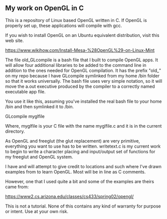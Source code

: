 <h2>My work on OpenGL in C</h2>

This is a repository of Linux based OpenGL written in C.  If OpenGL is properly set up, these applications will compile with gcc.

If you wish to install OpenGL on an Ubuntu equivalent distribution, visit this web site.  

https://www.wikihow.com/Install-Mesa-%28OpenGL%29-on-Linux-Mint

The file old_GLcompile is a bash file that I built to compile OpenGL apps.  It will allow four additional libraries to be added 
to the command line in addition to the ones needed for OpenGL compilation.  It has the prefix "old_" on my repo because I have GLcompile 
symlinked from my home /bin folder so that it works universally.  The bash file uses very simple notation, so it will move the a.out executive 
produced by the compiler to a correctly named executable app file.

You use it like this, assuming you've installed the real bash file to your home /bin and then symlinked it to /bin.

GLcompile myglfile

Where, myglfile is your C file with the name myglfile.c and it is in the current directory.  

As OpenGL and freeglut (the glut replacement) are very primitive, everything you want to use has to be written.  writetext.c is my current work to begin 
to write a character placing and input/output set of functions for my freeglut and OpenGL system.

I have and will attempt to give credit to locations and such where I've drawn examples from to learn OpenGL.  Most will be in line as C comments.

However, one that I used quite a bit and some of the examples are theirs came from:

https://www2.cs.arizona.edu/classes/cs433/spring02/opengl/

This is not a tutorial. None of this contains any kind of warranty for purpose or intent.  Use at your own risk.



